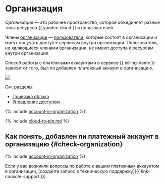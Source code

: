 # Организация

_Организация_ — это рабочее пространство, которое объединяет разные типы ресурсов {{ yandex-cloud }} и пользователей.

Члены [организации](../../organization/quickstart.md) — [пользователи](../../overview/roles-and-resources.md#users), которые состоят в организации и могут получать доступ к сервисам внутри организации.
Пользователи, не являющиеся членами организации, не имеют доступа к ресурсам внутри организации.

Способ работы с платежными аккаунтами в сервисе {{ billing-name }} зависит от того, был ли добавлен платежный аккаунт в организацию.


![](../../_assets/billing/organization.svg)

См. разделы:

* [Привязка облака](../operations/pin-cloud.md#bind-cloud-organization)
* [Управление доступом](../security/index.md)

{% include [account-in-organization](../../_includes/billing/pay-resouces-of-another-organization.md) %}

{% include [cloud-to-pin.md](../_includes/clouds-to-pin.md) %}

## Как понять, добавлен ли платежный аккаунт в организацию {#check-organization}

{% include [account-in-organization](../../_includes/billing/check-account-organization.md) %}

Если у вас возникли вопросы по работе с вашим платежным аккаунтом в организации, [создайте запрос в техническую поддержку]({{ link-console-support }}).